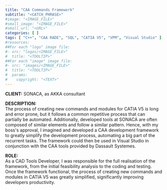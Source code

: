 ```yaml
---
title: "CAA Commands Framework"
subtitle: "<CATCH_PHRASE>"
#image: "<IMAGE_FILE>"
#small_image: "<IMAGE_FILE>"
#small_url: "<URL>"
categories: [ ]
tags: [ "C++", "CAA RADE", "SQL", "CATIA V5", "VPM", "Visual Studio" ]
#resources:
##For each "logo" image file:
#- src: "logos/<IMAGE_FILE>"
#  title: "<TOOLTIP>"
##For each "image" image file:
#- src: "images/<IMAGE_FILE>"
#  title: "<TOOLTIP>"
#  params:
#    copyright: "<TEXT>"
---
```


<b>CLIENT:</b> SONACA, as AKKA consultant<br>

<b>DESCRIPTION:</b><br>
The process of creating new commands and modules for CATIA V5 is long and error prone, but it follows a common repetitive process that can partially be automated. Additionally, developed tools at SONACA are often composed of similar elements and follow a similar pattern.
Hence, with my boss's approval, I imagined and developed a CAA development framework to greatly simplify the development process, automating a big part of the recurrent tasks. The framework could then be used in Visual Studio in conjunction with the CAA tools provided by Dassault Systemes.

<b>ROLE:</b><br>
As a CAD Tools Developer, I was responsible for the full realisation of the framework, from the initial feasibility analysis to the coding and testing. Once the framework functional, the process of creating new commands and modules in CATIA V5 was greatly simplified, significantly improving developers productivity.
